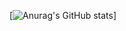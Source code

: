 


[![Anurag's GitHub stats](https://stat-rvdrover.vercel.app/api?username=rvdrover&show_icons=true&count_private=true)]

